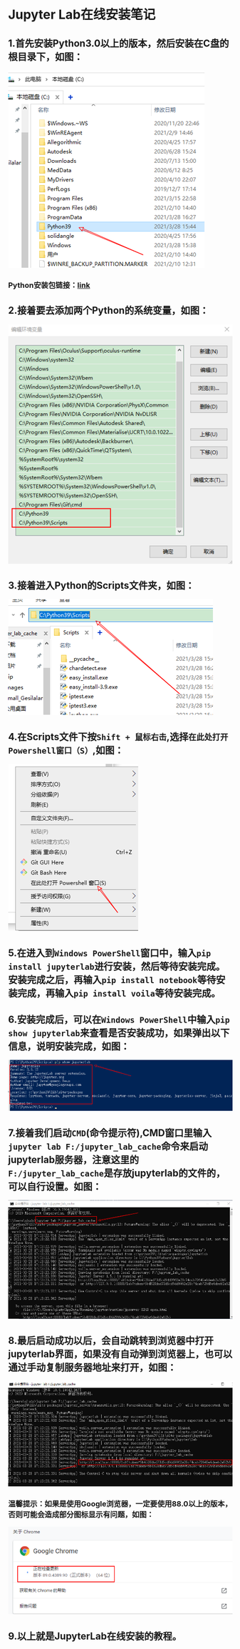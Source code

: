 # Jupyter Lab在线安装笔记

## 1.首先安装Python3.0以上的版本，然后安装在C盘的根目录下，如图：
![images01.png](images/images01.png)
### Python安装包链接：[link](https://www.python.org/downloads/)

## 2.接着要去添加两个Python的系统变量，如图：
![images02.png](images/images02.png)

## 3.接着进入Python的Scripts文件夹，如图：
![images03.png](images/images03.png)

## 4.在Scripts文件下按`Shift + 鼠标右击`,选择`在此处打开Powershell窗口（S）`,如图：
![images04.png](images/images04.png)

## 5.在进入到`Windows PowerShell`窗口中，输入`pip install jupyterlab`进行安装，然后等待安装完成。安装完成之后，再输入`pip install notebook`等待安装完成，再输入`pip install voila`等待安装完成。


## 6.安装完成后，可以在`Windows PowerShell`中输入`pip show jupyterlab`来查看是否安装成功，如果弹出以下信息，说明安装完成，如图：
![images05.png](images/images05.png)

## 7.接着我们启动`CMD`(命令提示符),CMD窗口里输入`jupyter lab F:/jupyter_lab_cache`命令来启动jupyterlab服务器，注意这里的`F:/jupyter_lab_cache`是存放jupyterlab的文件的，可以自行设置。如图：
![images06.png](images/images06.png)

## 8.最后启动成功以后，会自动跳转到浏览器中打开jupyterlab界面，如果没有自动弹到浏览器上，也可以通过手动复制服务器地址来打开，如图：
![images07.png](images/images07.png)
### 温馨提示：如果是使用Google浏览器，一定要使用88.0以上的版本，否则可能会造成部分图标显示有问题，如图：
![images08.png](images/images08.png)

## 9.以上就是JupyterLab在线安装的教程。


```python

```
